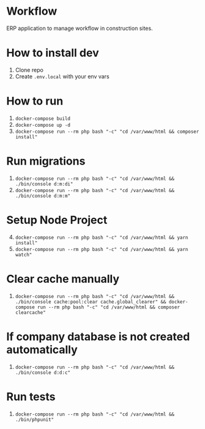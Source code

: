 # Workflow

ERP application to manage workflow in construction sites.

# How to install dev
1. Clone repo
2. Create `.env.local` with your env vars
# How to run
1. `docker-compose build`
2. `docker-compose up -d`
3. `docker-compose run --rm php bash "-c" "cd /var/www/html && composer install"`
# Run migrations
1. `docker-compose run --rm php bash "-c" "cd /var/www/html && ./bin/console d:m:di"`
2. `docker-compose run --rm php bash "-c" "cd /var/www/html && ./bin/console d:m:m"`
# Setup Node Project
4. `docker-compose run --rm php bash "-c" "cd /var/www/html && yarn install"`
5. `docker-compose run --rm php bash "-c" "cd /var/www/html && yarn watch"`
# Clear cache manually
1. `docker-compose run --rm php bash "-c" "cd /var/www/html && ./bin/console cache:pool:clear cache.global_clearer" && docker-compose run --rm php bash "-c" "cd /var/www/html && composer clearcache"`
# If company database is not created automatically
1. `docker-compose run --rm php bash "-c" "cd /var/www/html && ./bin/console d:d:c"`

# Run tests
1. `docker-compose run --rm php bash "-c" "cd /var/www/html && ./bin/phpunit"`
